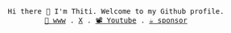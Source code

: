 <p align="center">
  <samp>
    Hi there 👋 I'm Thiti. Welcome to my Github profile.
    <br/>
    <a href="https://thiti.dev">🔗 www</a> .
    <a href="https://x.com/misterthiti">X</a> .
    <a href="https://youtube.com/@thiti4247?si=DkZYsb5-nGuIoUJx">📽️ Youtube</a> .
    <a href="https://github.com/sponsors/mrthiti">☕️ sponsor</a>
  </samp>
</p>
